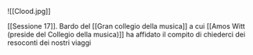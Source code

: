 ![[Clood.jpg]]

[[Sessione 17]]. Bardo del [[Gran collegio della musica]] a cui [[Amos Witt (preside del Collegio della musica)]] ha affidato il compito di chiederci dei resoconti dei nostri viaggi